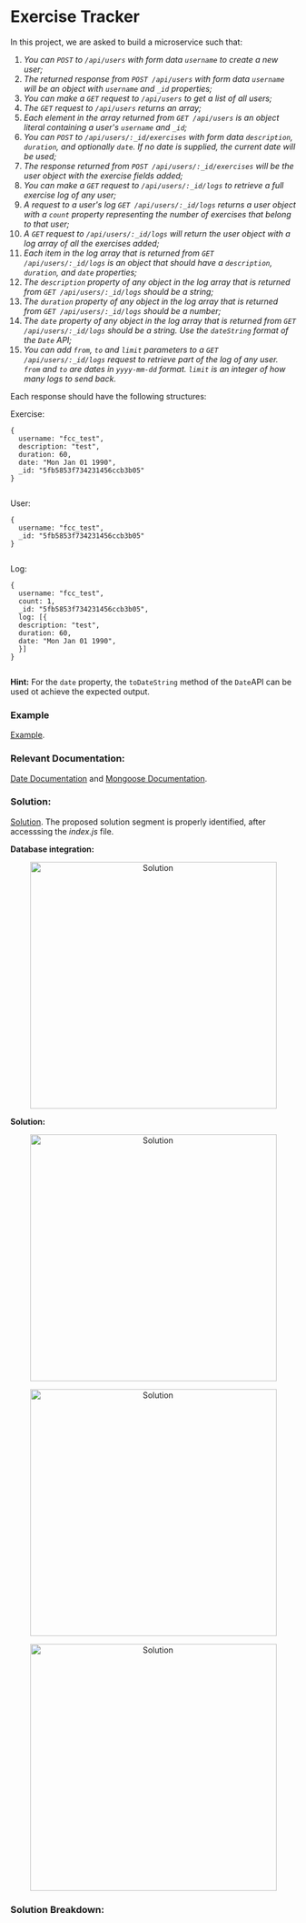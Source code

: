 # Exercise Tracker

In this project, we are asked to build a microservice such that:

1. *You can `POST` to `/api/users` with form data `username` to create a new user;*
2. *The returned response from `POST /api/users` with form data `username` will be an object with `username` and `_id` properties;*
3. *You can make a `GET` request to `/api/users` to get a list of all users;*
4. *The `GET` request to `/api/users` returns an array;*
5. *Each element in the array returned from `GET /api/users` is an object literal containing a user's `username` and `_id`;*
6. *You can `POST` to `/api/users/:_id/exercises` with form data `description`, `duration`, and optionally `date`. If no date is supplied, the current date will be used;*
7. *The response returned from `POST /api/users/:_id/exercises` will be the user object with the exercise fields added;*
8. *You can make a `GET` request to `/api/users/:_id/logs` to retrieve a full exercise log of any user;*
9. *A request to a user's log `GET /api/users/:_id/logs` returns a user object with a `count` property representing the number of exercises that belong to that user;*
10. *A `GET` request to `/api/users/:_id/logs` will return the user object with a log array of all the exercises added;*
11. *Each item in the log array that is returned from `GET /api/users/:_id/logs` is an object that should have a `description`, `duration`, and `date` properties;*
12. *The `description` property of any object in the log array that is returned from `GET /api/users/:_id/logs` should be a string;*
13. *The `duration` property of any object in the log array that is returned from `GET /api/users/:_id/logs` should be a number;*
14. *The `date` property of any object in the log array that is returned from `GET /api/users/:_id/logs` should be a string. Use the `dateString` format of the `Date` API;*
15. *You can add `from`, `to` and `limit` parameters to a `GET /api/users/:_id/logs` request to retrieve part of the log of any user. `from` and `to` are dates in `yyyy-mm-dd` format. `limit` is an integer of how many logs to send back.*

Each response should have the following structures:

Exercise:

```
{
  username: "fcc_test",
  description: "test",
  duration: 60,
  date: "Mon Jan 01 1990",
  _id: "5fb5853f734231456ccb3b05"
} 
  
```
  
User: 

```
{
  username: "fcc_test",
  _id: "5fb5853f734231456ccb3b05"
} 
  
```

Log:

```
{
  username: "fcc_test",
  count: 1,
  _id: "5fb5853f734231456ccb3b05",
  log: [{
  description: "test",
  duration: 60,
  date: "Mon Jan 01 1990",
  }] 
} 
  
```
  
**Hint:** For the `date` property, the `toDateString` method of the `Date`API can be used ot achieve the expected output.
  
### Example

[Example](https://exercise-tracker.freecodecamp.rocks/).

### Relevant Documentation:

[Date Documentation](https://developer.mozilla.org/en-US/docs/Web/JavaScript/Reference/Global_Objects/Date) and [Mongoose Documentation](https://mongoosejs.com/).


### Solution:

[Solution](https://replit.com/join/jhrwyjhsag-minip). The proposed solution segment is properly identified, after accesssing the *index.js* file.

**Database integration:**

<p align="center" width="100%"><img width="434" alt="Solution" src="https://user-images.githubusercontent.com/73555298/189091385-8a069272-05f2-429e-b54d-003378d55860.png">
  </p>
  
**Solution:**

<p align="center" width="100%"><img width="434" alt="Solution" src="https://user-images.githubusercontent.com/73555298/189091515-6055e9dd-44e9-4223-b394-9b35394efb87.png">
  </p>
  
<p align="center" width="100%"><img width="434" alt="Solution" src="https://user-images.githubusercontent.com/73555298/189091519-01224f3f-eef8-4114-982e-53496fdde5a0.png">
  </p>
 
<p align="center" width="100%"><img width="434" alt="Solution" src="https://user-images.githubusercontent.com/73555298/189091520-8dcf5ff5-b50d-48af-972c-a932173be67e.png">
  </p>

### Solution Breakdown:

